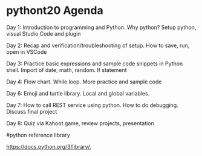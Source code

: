 # pythont20 Agenda
Day 1: Introduction to programming and Python. Why python? Setup python, visual Studio Code and plugin

Day 2: Recap and verification/troubleshooting of setup. How to save, run, open in VSCode 

Day 3: Practice basic expressions and sample code snippets in Python shell. Import of date, math, random. If statement 

Day 4: Flow chart. While loop. More practice and sample code

Day 6: Emoji and turtle library. Local and global variables. 

Day 7: How to call REST service using python. How to do debugging. Discuss final project 

Day 8: Quiz via Kahoot game, review projects, presentation 

#python reference library

https://docs.python.org/3/library/, 

